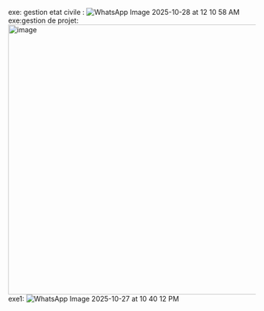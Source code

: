 exe: gestion etat civile :
![WhatsApp Image 2025-10-28 at 12 10 58 AM](https://github.com/user-attachments/assets/d455d158-6573-4f8e-be91-b6cdc55ea2c5)
exe:gestion de projet:
<img width="960" height="550" alt="image" src="https://github.com/user-attachments/assets/4ee333ab-b19e-4466-ab40-094013a3f11b" />
exe1:
![WhatsApp Image 2025-10-27 at 10 40 12 PM](https://github.com/user-attachments/assets/1b760874-62c9-4625-8bf4-663ff5c21f45)



